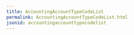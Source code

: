 ```yaml
---
title: AccountingAccountTypeCodeList
permalink: AccountingAccountTypeCodeList.html
jsonid: accountingaccounttypecodelist
---
```

